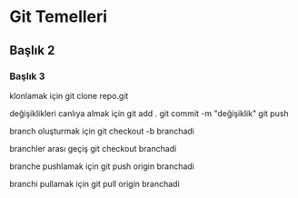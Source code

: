# Git Temelleri

## Başlık 2
### Başlık 3

klonlamak için
git clone repo.git

değişiklikleri canlıya almak için 
git add .
git commit -m "değişiklik"
git push

branch oluşturmak için 
git checkout -b branchadi

branchler arası geçiş
git checkout branchadi

branche pushlamak için 
git push origin branchadi

branchi pullamak için 
git pull origin branchadi